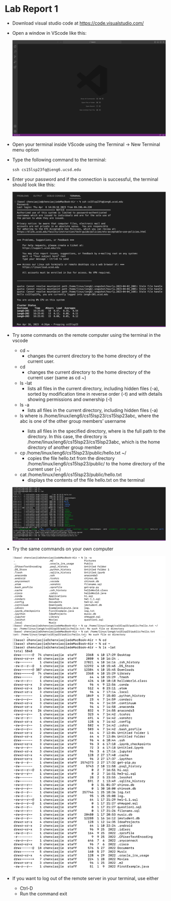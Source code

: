 # Lab Report 1
* Download visual studio code at  https://code.visualstudio.com/

* Open a window in VScode like this:  

  ![Image](vscode.png)

* Open your terminal inside VScode using the Terminal → New Terminal menu option

* Type the following command to the terminal:
    ```
    ssh cs15lsp23fq@ieng6.ucsd.edu
    ```

* Enter your password and if the connection is successful, the terminal should look like this:

  ![Image](new.png)

* Try some commands on the remote computer using the terminal in the vscode 
  * cd ~
    * changes the current directory to the home directory of the current user. 
  * cd
    * changes the current directory to the home directory of the current user (same as cd ~)
  * ls -lat
    * lists all files in the current directory, including hidden files (-a), sorted by modification time in reverse order (-t) and with details showing permissions and ownership (-l)
  * ls -a
    * lists all files in the current directory, including hidden files (-a)  
  * ls <directory> where <directory> is /home/linux/ieng6/cs15lsp23/cs15lsp23abc, where the abc is one of the other group members’ username
    * lists all files in the specified directory, where <directory> is the full path to the directory. In this case, the directory is /home/linux/ieng6/cs15lsp23/cs15lsp23abc, which is the home directory of another group member
  * cp /home/linux/ieng6/cs15lsp23/public/hello.txt ~/
    * copies the file hello.txt from the directory /home/linux/ieng6/cs15lsp23/public/ to the home directory of the current user (~)
  * cat /home/linux/ieng6/cs15lsp23/public/hello.txt
    * displays the contents of the file hello.txt on the terminal

  ![Image](command.png)
  
* Try the same commands on your own computer 
  
  ![Image](own.png)
  ![Image](own2.png)
  
* If you want to log out of the remote server in your terminal, use either
  * Ctrl-D
  * Run the command exit
